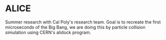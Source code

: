 # ALICE
Summer research with Cal Poly's research team. Goal is to recreate the first microseconds of the Big Bang, we are doing this by particle collision 
simulation using CERN's alidock program.
